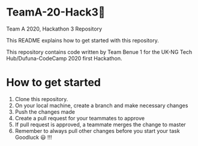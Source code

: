 # TeamA-20-Hack3🚩
Team A 2020, Hackathon 3 Repository  

This README explains how to get started with this repository.

This repository contains code written by Team Benue 1 for the UK-NG Tech Hub/Dufuna-CodeCamp 2020 first Hackathon.

# How to get started
1. Clone this repository.
2. On your local machine, create a branch and make necessary changes
3. Push the changes made
4. Create a pull request for your teammates to approve
5. If pull request is approved, a teammate merges the change to master
6. Remember to always pull other changes before you start your task Goodluck 😃 !!!
